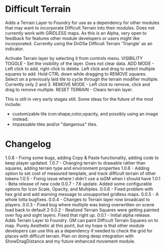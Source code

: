 # Difficult Terrain
Adds a Terrain Layer to Foundry for use as a dependency for other modules that may want to incorporate Difficult Terrain into their modules. Does not currently work with GRIDLESS maps. As this is an Alpha, very open to feedback for features other module developers or users might like incorporated. Currently using the DnD5e Difficult Terrain 'Triangle' as an indicator.

Activate Terrain layer by selecting it from controls menu. 
VISIBILITY TOGGLE - Set the visibility of the layer. Does not clear data.
ADD MODE - Left click to add, right click to delete. Left click and drag to select multiple squares to add. Hold CTRL down while dragging to REMOVE squares. Select on a previously laid tile to cycle through the terrain modifier multiple. Currently only 2 and 3.
REMOVE MODE - Left click to remove, click and drag to remove multiple.
RESET TERRAIN - Clears terrain layer.

This is still in very early stages still. Some ideas for the future of the mod include:
* customizable tile icon:shape,color,opacity, and possibly using an image instead.
* Impassable tiles and/or "dangerous" tiles. 

# Changelog
1.0.8 - Fixing some bugs, adding Copy & Paste functionality, adding code to keep player updated.
1.0.7 - Changing terrain to drawable rather than squares, adding terrain type and environment properties
1.0.6 - Adding option to set cost of measured template, and track difficult terrain of other tokens
1.0.5 - Fixing issue where I didn't use a isGM when I should have
1.0.1 - Beta release of new code
0.0.7 - 7.6 update. Added some configurable options for Icon Scale, Opacity, and Multiples.
0.0.6 - Fixed problem with hex grid and add warning message to unsupported gridless maps.
0.0.5 - A whole lotta bugfixes.
0.0.4 - Changes to Terrain layer now broadcast to players.
0.0.3 - Fixed bug where multiple was being overwritten on scene load back to default 2
0.0.2 - Realized Terrain Squares were getting painted over fog and sight layers. Fixed that right up.
0.0.1 - Initial alpha release. Adds Terrain Layer to Foundry. GM can paint Difficult Terrain Squares on to map. Purely Aesthetic at this point, but my hope is that other module developers can use this as a dependency if needed to check the grid for places with difficult terrain. Plan on doing deep integration with ShowDragDistance and my future enhanced movement module.

